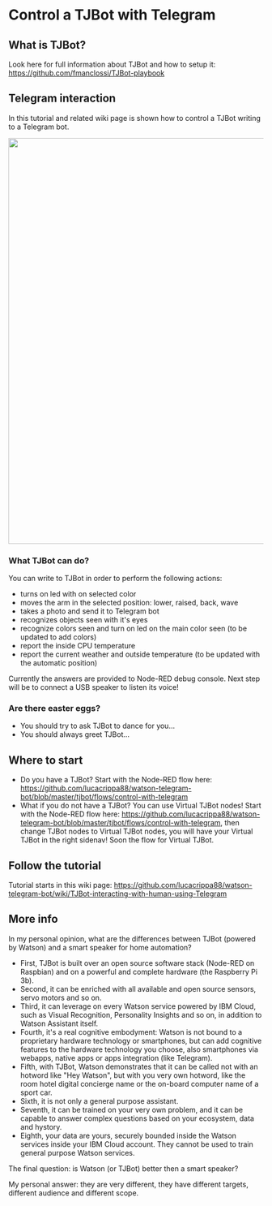 # Control a TJBot with Telegram

## What is TJBot?

Look here for full information about TJBot and how to setup it: https://github.com/fmanclossi/TJBot-playbook


## Telegram interaction

In this tutorial and related wiki page is shown how to control a TJBot writing to a Telegram bot. 

<img src="https://github.com/lucacrippa88/watson-telegram-bot/blob/master/img/tjbot_telegram.jpg" width="800px">

### What TJBot can do?

You can write to TJBot in order to perform the following actions:

- turns on led with on selected color 
- moves the arm in the selected position: lower, raised, back, wave
- takes a photo and send it to Telegram bot
- recognizes objects seen with it's eyes
- recognize colors seen and turn on led on the main color seen (to be updated to add colors)
- report the inside CPU temperature
- report the current weather and outside temperature (to be updated with the automatic position)

Currently the answers are provided to Node-RED debug console. Next step will be to connect a USB speaker to listen its voice!

### Are there easter eggs?

- You should try to ask TJBot to dance for you...
- You should always greet TJBot...


## Where to start

- Do you have a TJBot? Start with the Node-RED flow here: https://github.com/lucacrippa88/watson-telegram-bot/blob/master/tjbot/flows/control-with-telegram
- What if you do not have a TJBot? You can use Virtual TJBot nodes! Start with the Node-RED flow here: https://github.com/lucacrippa88/watson-telegram-bot/blob/master/tjbot/flows/control-with-telegram, then change TJBot nodes to Virtual TJBot nodes, you will have your Virtual TJBot in the right sidenav! Soon the flow for Virtual TJBot.


## Follow the tutorial

Tutorial starts in this wiki page: https://github.com/lucacrippa88/watson-telegram-bot/wiki/TJBot-interacting-with-human-using-Telegram


## More info

In my personal opinion, what are the differences between TJBot (powered by Watson) and a smart speaker for home automation?

- First, TJBot is built over an open source software stack (Node-RED on Raspbian) and on a powerful and complete hardware (the Raspberry Pi 3b).
- Second, it can be enriched with all available and open source sensors, servo motors and so on.
- Third, it can leverage on every Watson service powered by IBM Cloud, such as Visual Recognition, Personality Insights and so on, in addition to Watson Assistant itself.
- Fourth, it's a real cognitive embodyment: Watson is not bound to a proprietary hardware technology or smartphones, but can add cognitive features to the hardware technology you choose, also smartphones via webapps, native apps or apps integration (like Telegram).
- Fifth, with TJBot, Watson demonstrates that it can be called not with an hotword like "Hey Watson", but with you very own hotword, like the room hotel digital concierge name or the on-board computer name of a sport car.
- Sixth, it is not only a general purpose assistant.
- Seventh, it can be trained on your very own problem, and it can be capable to answer complex questions based on your ecosystem, data and hystory.
- Eighth, your data are yours, securely bounded inside the Watson services inside your IBM Cloud account. They cannot be used to train general purpose Watson services.

The final question: is Watson (or TJBot) better then a smart speaker? 

My personal answer: they are very different, they have different targets, different audience and different scope.
